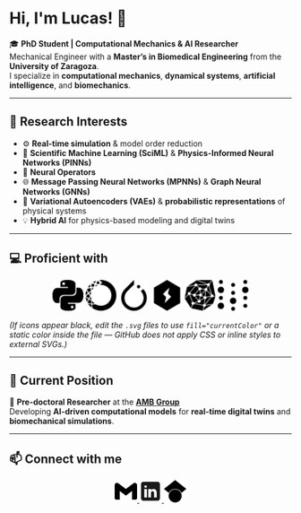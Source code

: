 # Hi, I'm **Lucas**! 👋

🎓 **PhD Student | Computational Mechanics & AI Researcher**  
Mechanical Engineer with a **Master’s in Biomedical Engineering** from the **University of Zaragoza**.  
I specialize in **computational mechanics**, **dynamical systems**, **artificial intelligence**, and **biomechanics**.

---

## 🔬 Research Interests

- ⚙️ **Real-time simulation** & model order reduction  
- 🧠 **Scientific Machine Learning (SciML)** & **Physics-Informed Neural Networks (PINNs)**  
- 🔗 **Neural Operators**  
- 🌐 **Message Passing Neural Networks (MPNNs)** & **Graph Neural Networks (GNNs)**  
- 🎲 **Variational Autoencoders (VAEs)** & **probabilistic representations** of physical systems  
- 💡 **Hybrid AI** for physics-based modeling and digital twins  

---

## 💻 Proficient with

<p align="center">
  <img src="python.svg" alt="Python" width="55" height="55"/>
  <img src="anaconda.svg" alt="Anaconda" width="55" height="55"/>
  <img src="pytorch.svg" alt="PyTorch" width="55" height="55"/>
  <img src="lightning.svg" alt="PyTorch Lightning" width="55" height="55"/>
  <img src="pyg.svg" alt="PyTorch Geometric" width="55" height="55"/>
  <img src="weightsandbiases.svg" alt="Weights & Biases" width="55" height="55"/>
</p>

*(If icons appear black, edit the `.svg` files to use `fill="currentColor"` or a static color inside the file — GitHub does not apply CSS or inline styles to external SVGs.)*

---

## 🧭 Current Position

📍 **Pre-doctoral Researcher** at the [**AMB Group**](https://amb.unizar.es/)  
Developing **AI-driven computational models** for **real-time digital twins** and **biomechanical simulations**.

---

## 📫 Connect with me

<p align="center">
  <a href="mailto:lucas@unizar.es" title="Gmail">
    <img src="gmail.svg" alt="Gmail" width="40" height="40"/>
  </a>
  <a href="https://www.linkedin.com/in/YOUR-LINKEDIN-USERNAME" target="_blank" title="LinkedIn">
    <img src="icons8-linkedin-50.png" alt="LinkedIn" width="40" height="40"/>
  </a>
  <a href="https://scholar.google.com/citations?user=YOUR-SCHOLAR-ID" target="_blank" title="Google Scholar">
    <img src="googlescholar.svg" alt="Google Scholar" width="40" height="40"/>
  </a>
</p>
